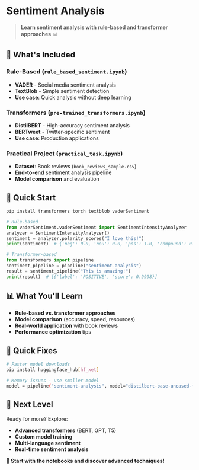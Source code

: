 # Sentiment Analysis

> **Learn sentiment analysis with rule-based and transformer approaches** 📊

## 📁 What's Included

### **Rule-Based** (`rule_based_sentiment.ipynb`)
- **VADER** - Social media sentiment analysis
- **TextBlob** - Simple sentiment detection
- **Use case**: Quick analysis without deep learning

### **Transformers** (`pre-trained_transformers.ipynb`)
- **DistilBERT** - High-accuracy sentiment analysis
- **BERTweet** - Twitter-specific sentiment
- **Use case**: Production applications

### **Practical Project** (`practical_task.ipynb`)
- **Dataset**: Book reviews (`book_reviews_sample.csv`)
- **End-to-end** sentiment analysis pipeline
- **Model comparison** and evaluation

## 🚀 Quick Start

```bash
pip install transformers torch textblob vaderSentiment
```

```python
# Rule-based
from vaderSentiment.vaderSentiment import SentimentIntensityAnalyzer
analyzer = SentimentIntensityAnalyzer()
sentiment = analyzer.polarity_scores("I love this!")
print(sentiment)  # {'neg': 0.0, 'neu': 0.0, 'pos': 1.0, 'compound': 0.6369}

# Transformer-based
from transformers import pipeline
sentiment_pipeline = pipeline("sentiment-analysis")
result = sentiment_pipeline("This is amazing!")
print(result)  # [{'label': 'POSITIVE', 'score': 0.9998}]
```

## 📊 What You'll Learn

- **Rule-based vs. transformer approaches**
- **Model comparison** (accuracy, speed, resources)
- **Real-world application** with book reviews
- **Performance optimization** tips

## 🔧 Quick Fixes

```bash
# Faster model downloads
pip install huggingface_hub[hf_xet]

# Memory issues - use smaller model
model = pipeline("sentiment-analysis", model="distilbert-base-uncased-finetuned-sst-2-english")
```

## 🎯 Next Level

Ready for more? Explore:
- **Advanced transformers** (BERT, GPT, T5)
- **Custom model training**
- **Multi-language sentiment**
- **Real-time sentiment analysis**

**🚀 Start with the notebooks and discover advanced techniques!** 